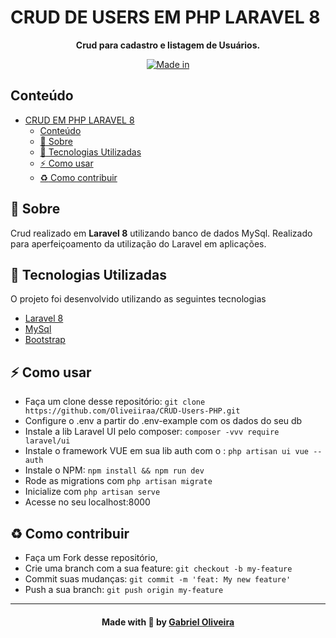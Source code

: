 # CRUD DE USERS EM PHP LARAVEL 8

<p align="center">
  <b>Crud para cadastro e listagem de Usuários.</b>
</p>

<p align="center">
  <a href="https://laravel.com/" target="_blank">
    <img alt="Made in" src="https://img.shields.io/badge/made%20in-Laravel-purple">
  </a>
</p>

## Conteúdo

- [CRUD EM PHP LARAVEL 8](#crud-em-php-laravel-8)
  - [Conteúdo](#conteúdo)
  - [:bookmark: Sobre](#bookmark-sobre)
  - [:rocket: Tecnologias Utilizadas](#rocket-tecnologias-utilizadas)
  - [:zap: Como usar](#zap-como-usar)
  - [:recycle: Como contribuir](#recycle-como-contribuir)

<a id="sobre"></a>

## :bookmark: Sobre

Crud realizado em <strong>Laravel 8</strong> utilizando banco de dados MySql. Realizado para aperfeiçoamento da utilização do Laravel em aplicações.

<a id="tecnologias-utilizadas"></a>

## :rocket: Tecnologias Utilizadas

O projeto foi desenvolvido utilizando as seguintes tecnologias

- [Laravel 8](https://www.laravel.com/)
- [MySql](https://mysql.com/)
- [Bootstrap](https://getbootstrap.com/)

<a id="como-usar"></a>

## :zap: Como usar
- Faça um clone desse repositório: `git clone https://github.com/Oliveiiraa/CRUD-Users-PHP.git`
- Configure o .env a partir do .env-example com os dados do seu db
- Instale a lib Laravel UI pelo composer: `composer -vvv require laravel/ui`
- Instale o framework VUE em sua lib auth com o : `php artisan ui vue --auth`
- Instale o NPM: `npm install && npm run dev`
- Rode as migrations com `php artisan migrate`
- Inicialize com `php artisan serve`
- Acesse no seu localhost:8000

<a id="como-contribuir"></a>

## :recycle: Como contribuir

- Faça um Fork desse repositório,
- Crie uma branch com a sua feature: `git checkout -b my-feature`
- Commit suas mudanças: `git commit -m 'feat: My new feature'`
- Push a sua branch: `git push origin my-feature`

---

<h4 align=center>Made with 💙 by <a href="https://www.linkedin.com/in/gabriel-h-oliveira/">Gabriel Oliveira</a></h4>

